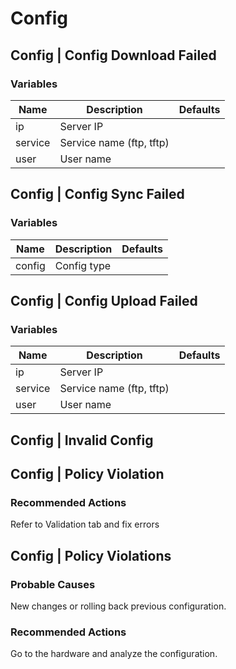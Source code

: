 # Config


## Config | Config Download Failed




### Variables
| Name | Description | Defaults |
| --- | --- | --- |
| ip | Server IP |  |
| service | Service name (ftp, tftp) |  |
| user | User name |  |



## Config | Config Sync Failed




### Variables
| Name | Description | Defaults |
| --- | --- | --- |
| config | Config type |  |



## Config | Config Upload Failed




### Variables
| Name | Description | Defaults |
| --- | --- | --- |
| ip | Server IP |  |
| service | Service name (ftp, tftp) |  |
| user | User name |  |



## Config | Invalid Config





## Config | Policy Violation



### Recommended Actions
Refer to Validation tab and fix errors



## Config | Policy Violations


### Probable Causes
New changes or rolling back previous configuration.


### Recommended Actions
Go to the hardware and analyze the configuration.


